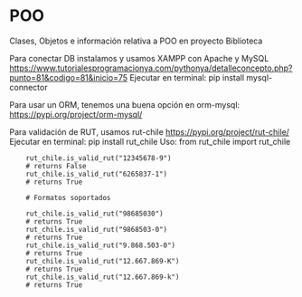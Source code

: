 # POO
Clases, Objetos e información relativa a POO en proyecto Biblioteca

Para conectar DB instalamos y usamos XAMPP con Apache y MySQL
https://www.tutorialesprogramacionya.com/pythonya/detalleconcepto.php?punto=81&codigo=81&inicio=75
    Ejecutar en terminal:
        pip install mysql-connector

Para usar un ORM, tenemos una buena opción en orm-mysql:
https://pypi.org/project/orm-mysql/

Para validación de RUT, usamos rut-chile
https://pypi.org/project/rut-chile/
    Ejecutar en terminal:
        pip install rut_chile
    Uso:
        from rut_chile import rut_chile

        rut_chile.is_valid_rut("12345678-9")
        # returns False
        rut_chile.is_valid_rut("6265837-1")
        # returns True

        # Formatos soportados

        rut_chile.is_valid_rut("98685030")
        # returns True
        rut_chile.is_valid_rut("9868503-0")
        # returns True
        rut_chile.is_valid_rut("9.868.503-0")
        # returns True
        rut_chile.is_valid_rut("12.667.869-K")
        # returns True
        rut_chile.is_valid_rut("12.667.869-k")
        # returns True
